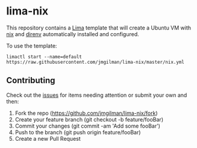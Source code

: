 # lima-nix

This repository contains a [Lima] template that will create a Ubuntu
VM with [nix] and [direnv] automatically installed and configured.

To use the template:

```text
limactl start --name=default https://raw.githubusercontent.com/jmgilman/lima-nix/master/nix.yml
```

## Contributing

Check out the [issues] for items needing attention or submit your own and
then:

1. Fork the repo (<https://github.com/jmgilman/lima-nix/fork>)
2. Create your feature branch (git checkout -b feature/fooBar)
3. Commit your changes (git commit -am 'Add some fooBar')
4. Push to the branch (git push origin feature/fooBar)
5. Create a new Pull Request

[direnv]: https://direnv.net
[issues]: https://github.com/jmgilman/lima-nix/issues
[lima]: https://github.com/lima-vm/lima
[nix]: https://nixos.org
